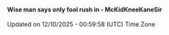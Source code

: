 #### Wise man says only fool rush in - McKidKneeKaneSir
Updated on 12/10/2025 - 00:59:58 (UTC) Time Zone
